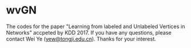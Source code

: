 # wvGN
The codes for the paper "Learning from labeled and Unlabeled Vertices in Networks" accpeted by KDD 2017. If you have any questions, please contact Wei Ye (yew@tongji.edu.cn). Thanks for your interest.
